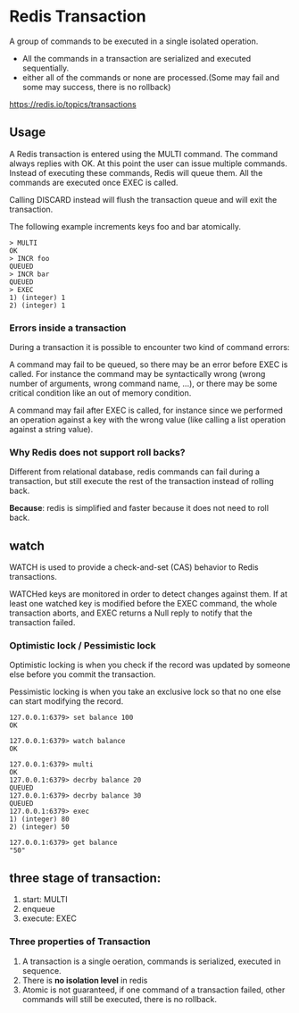 # Redis Transaction

A group of commands to be executed in a single isolated operation.

- All the commands in a transaction are serialized and executed sequentially.
- either all of the commands or none are processed.(Some may fail and some may success, there is no rollback)

https://redis.io/topics/transactions

## Usage

A Redis transaction is entered using the MULTI command. 
The command always replies with OK. At this point the user can issue multiple commands. 
Instead of executing these commands, Redis will queue them. All the commands are executed once EXEC is called.

Calling DISCARD instead will flush the transaction queue and will exit the transaction.

The following example increments keys foo and bar atomically.

```
> MULTI
OK
> INCR foo
QUEUED
> INCR bar
QUEUED
> EXEC
1) (integer) 1
2) (integer) 1
```

### Errors inside a transaction

During a transaction it is possible to encounter two kind of command errors:

A command may fail to be queued, so there may be an error before EXEC is called. For instance the command may be syntactically wrong (wrong number of arguments, wrong command name, ...), or there may be some critical condition like an out of memory condition.

A command may fail after EXEC is called, for instance since we performed an operation against a key with the wrong value (like calling a list operation against a string value).

### Why Redis does not support roll backs?

Different from relational database, redis commands can fail during a transaction, but still execute the rest of the transaction instead of rolling back.

**Because**: redis is simplified and faster because it does not need to roll back.

## watch

WATCH is used to provide a check-and-set (CAS) behavior to Redis transactions.

WATCHed keys are monitored in order to detect changes against them. If at least one watched key is modified before the EXEC command, the whole transaction aborts, and EXEC returns a Null reply to notify that the transaction failed.

### Optimistic lock / Pessimistic lock

Optimistic locking is when you check if the record was updated by someone else before you commit the transaction.

Pessimistic locking is when you take an exclusive lock so that no one else can start modifying the record.

```
127.0.0.1:6379> set balance 100
OK

127.0.0.1:6379> watch balance
OK

127.0.0.1:6379> multi
OK
127.0.0.1:6379> decrby balance 20
QUEUED
127.0.0.1:6379> decrby balance 30
QUEUED
127.0.0.1:6379> exec
1) (integer) 80
2) (integer) 50

127.0.0.1:6379> get balance
"50"
```

## three stage of transaction:

1. start: MULTI
2. enqueue
3. execute: EXEC

### Three properties of Transaction

1. A transaction is a single oeration, commands is serialized, executed in sequence.
2. There is **no isolation level** in redis
3. Atomic is not guaranteed, if one command of a transaction failed, other commands will still be executed, there is no rollback.
